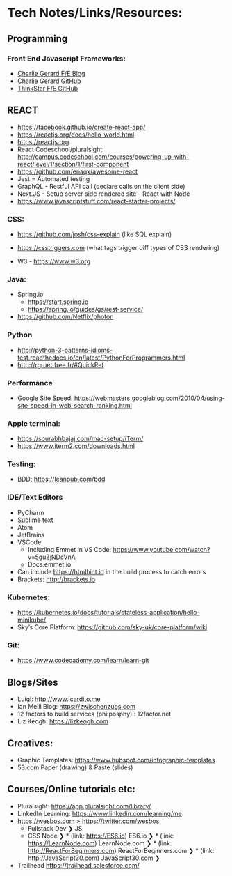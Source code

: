 # Tech Notes/Links/Resources:


## Programming

### Front End Javascript Frameworks:
  * [Charlie Gerard F/E Blog](https://medium.com/@devdevcharlie/things-nobody-ever-taught-me-about-css-5d16be8d5d0e)
  * [Charlie Gerard GitHub](https://github.com/charliegerard)
  * [ThinkStar F/E GitHub](https://github.com/gothinkster)

## REACT
  * https://facebook.github.io/create-react-app/
  * https://reactjs.org/docs/hello-world.html
  * https://reactjs.org 
  * React Codeschool/pluralsight: http://campus.codeschool.com/courses/powering-up-with-react/level/1/section/1/first-component 
  * https://github.com/enaqx/awesome-react 
  * Jest = Automated testing
  * GraphQL - Restful API call (declare calls on the client side)
  * Next.JS - Setup server side rendered site - React with Node
  * https://www.javascriptstuff.com/react-starter-projects/ 
 

### CSS:
  * https://github.com/josh/css-explain (like SQL explain)
  * https://csstriggers.com (what tags trigger diff types of CSS rendering)

  * W3 - https://www.w3.org

### Java:
  * Spring.io 
      * https://start.spring.io 
      * https://spring.io/guides/gs/rest-service/ 
  * https://github.com/Netflix/photon 

### Python
  * http://python-3-patterns-idioms-test.readthedocs.io/en/latest/PythonForProgrammers.html
  * http://rgruet.free.fr/#QuickRef 

### Performance
  * Google Site Speed: https://webmasters.googleblog.com/2010/04/using-site-speed-in-web-search-ranking.html


### Apple terminal:
  * https://sourabhbajaj.com/mac-setup/iTerm/
  * https://www.iterm2.com/downloads.html 

### Testing:
  * BDD: https://leanpub.com/bdd

### IDE/Text Editors
  * PyCharm
  * Sublime text
  * Atom
  * JetBrains
  * VSCode
       * Including Emmet in VS Code: https://www.youtube.com/watch?v=5guZjNDcVnA
       * Docs.emmet.io
  * Can include https://htmlhint.io in the build process to catch errors
  * Brackets: http://brackets.io 

### Kubernetes: 
  * https://kubernetes.io/docs/tutorials/stateless-application/hello-minikube/
  * Sky’s Core Platform: https://github.com/sky-uk/core-platform/wiki 

### Git: 
  * https://www.codecademy.com/learn/learn-git 

## Blogs/Sites
  * Luigi: http://www.lcardito.me
  * Ian Meill Blog: https://zwischenzugs.com
  * 12 factors to build services (philposphy) : 12factor.net
  * Liz Keogh: https://lizkeogh.com 

## Creatives:
  * Graphic Templates: https://www.hubspot.com/infographic-templates
  * 53.com Paper (drawing) & Paste (slides)

## Courses/Online tutorials etc:
  * Pluralsight: https://app.pluralsight.com/library/
  * LinkedIn Learning: https://www.linkedin.com/learning/me 
  * https://wesbos.com > https://twitter.com/wesbos
      * Fullstack Dev ❯ JS
      * CSS Node ❯ 
		     * (link: https://ES6.io) ES6.io ❯ 
		     * (link: https://LearnNode.com) LearnNode.com ❯ 
		     * (link: http://ReactForBeginners.com) ReactForBeginners.com ❯
		     * (link: http://JavaScript30.com) JavaScript30.com ❯
* Trailhead https://trailhead.salesforce.com/ 

